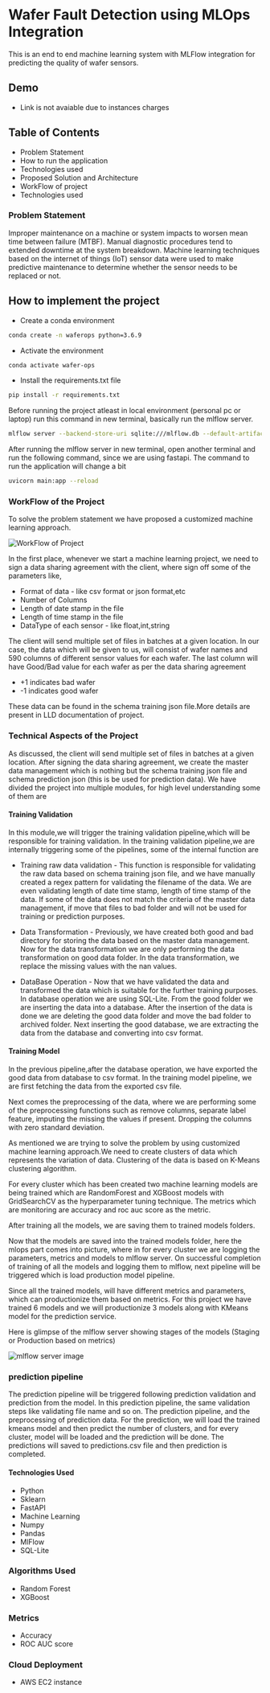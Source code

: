 
# Wafer Fault Detection using MLOps Integration

This is an end to end machine learning system with MLFlow integration for predicting the quality of wafer sensors.

## Demo
- Link is not avaiable due to instances charges

## Table of Contents
- Problem Statement
- How to run the application
- Technologies used 
- Proposed Solution and Architecture
- WorkFlow of project
- Technologies used 

### Problem Statement 
Improper maintenance on a machine or system impacts to worsen mean time between failure (MTBF). Manual diagnostic procedures tend to extended downtime at the system breakdown. Machine learning techniques based on the internet of things (IoT) sensor data were used to make predictive maintenance to determine whether the sensor needs to be replaced or not. 

## How to implement the project

- Create a conda environment 

```bash
conda create -n waferops python=3.6.9
```

- Activate the environment
```bash
conda activate wafer-ops
```

- Install the requirements.txt file
```bash
pip install -r requirements.txt
```
Before running the project atleast in local environment (personal pc or laptop) 
run this command in new terminal, basically run the mlflow server.

```bash
mlflow server --backend-store-uri sqlite:///mlflow.db --default-artifact-root s3://test-demo-aiops/ --host 0.0.0.0 -p 5000
```
After running the mlflow server in new terminal, open another terminal and run the following command, since we are using fastapi. The command to run the application will change a bit

```bash 
uvicorn main:app --reload
```

### WorkFlow of the Project 
To solve the problem statement we have proposed a customized machine learning approach. 

![WorkFlow of Project](https://github.com/sethusaim/Wafer-Fault-prediction-using-MlFlow/blob/main/docs/Other/Wafer%20Architecture.jpg?raw=True)

In the first place, whenever we start a machine learning project, we need to sign a data sharing agreement with the client, where sign off some of the parameters like,

- Format of data - like csv format or json format,etc
- Number of Columns 
- Length of date stamp in the file 
- Length of time stamp in the file
- DataType of each sensor - like float,int,string

The client will send multiple set of files in batches at a given location. In our case, the data which will be given to us, will consist of wafer names and 590 columns of different sensor values for each wafer.
The last column will have Good/Bad value for each wafer as per the data sharing agreement

- +1 indicates bad wafer
- -1 indicates good wafer

These data can be found in the schema training json file.More details are present in LLD documentation of project.

### Technical Aspects of the Project

As discussed, the client will send multiple set of files in batches at a given location. After signing the data sharing agreement, we create the master data management which is nothing but the schema training json file and schema prediction json (this is be used for prediction data).
We have divided the project into multiple modules, for high level understanding some of them are 

#### Training Validation
In this module,we will trigger the training validation pipeline,which will be responsible for training validation. In the training validation pipeline,we are internally triggering some of the pipelines,
some of the internal function are 
 - Training raw data validation - This function is responsible for validating the raw data based on schema training json file, and we have manually created a regex pattern for validating the filename of the data. We are even validating length of date time stamp, length of time stamp of the data. If some of the data does not match the criteria of the master data management, if move that files to bad folder and will not be used for training or prediction purposes.

 - Data Transformation - Previously, we have created both good and bad directory for storing the data based on the master data management. Now for the data transformation we are only performing the data transformation on good data folder. In the data transformation, we replace the missing values with the nan values.

 - DataBase Operation - Now that we have validated the data and transformed the data which is suitable for the further training purposes. In database operation we are using SQL-Lite. From the good folder we are inserting the data into a database. After the insertion of the data is done we are deleting the good data folder and move the bad folder to archived folder. Next inserting the good database, we are extracting the data from the database and converting into csv format.


#### Training Model
In the previous pipeline,after the database operation, we have exported the good data from database to csv format. In the training model pipeline, we are first fetching the data from the exported csv file.

Next comes the preprocessing of the data, where we are performing some of the preprocessing functions such as remove columns, separate label feature, imputing the missing the values if present. Dropping the columns with zero standard deviation.

As mentioned we are trying to solve the problem by using customized machine learning approach.We need to create clusters of data which represents the variation of data. Clustering of the data is based on K-Means clustering algorithm.

For every cluster which has been created two machine learning models are being trained which are RandomForest and XGBoost models with GridSearchCV as the hyperparameter tuning technique. The metrics which are monitoring are accuracy and roc auc score as the metric.

After training all the models, we are saving them to trained models folders. 

Now that the models are saved into the trained models folder, here the mlops part comes into picture, where in for every cluster we are logging the parameters, metrics and models to mlflow server. On successful completion of training of all the models and logging them to mlflow, next pipeline will be triggered which is load production model pipeline.

Since all the trained models, will have different metrics and parameters, which can productionize them based on metrics. 
For this project we have trained 6 models and we will productionize 3 models along with KMeans model for the prediction service.

Here is glimpse of the mlflow server showing stages of the models (Staging or Production based on metrics)

![mlflow server image](https://github.com/sethusaim/Wafer-Fault-prediction-using-MlFlow/blob/main/docs/Other/MLOPS%20server%20page.png?raw=True)


### prediction pipeline
The prediction pipeline will be triggered following prediction validation and prediction from the model. In this prediction pipeline, the same validation steps like validating file name and so on. The prediction pipeline, and the preprocessing of prediction data. For the prediction, we will load the trained kmeans model and then predict the number of clusters, and for every cluster, model will be loaded and the prediction will be done. The predictions will saved to predictions.csv file and then prediction is completed.


#### Technologies Used 
- Python
- Sklearn
- FastAPI 
- Machine Learning
- Numpy
- Pandas 
- MlFlow
- SQL-Lite 

### Algorithms Used 
- Random Forest 
- XGBoost 

### Metrics 
- Accuracy
- ROC AUC score

### Cloud Deployment 
- AWS EC2 instance
